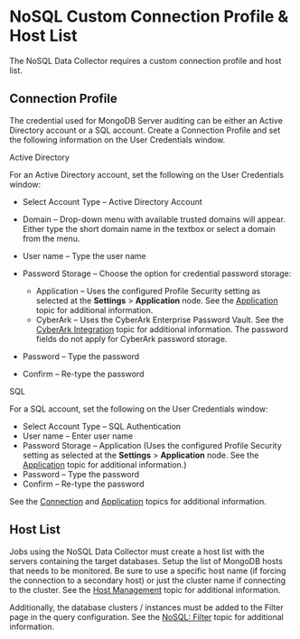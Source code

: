 # NoSQL Custom Connection Profile & Host List

The NoSQL Data Collector requires a custom connection profile and host list.

## Connection Profile

The credential used for MongoDB Server auditing can be either an Active Directory account or a SQL
account. Create a Connection Profile and set the following information on the User Credentials
window.

Active Directory

For an Active Directory account, set the following on the User Credentials window:

- Select Account Type – Active Directory Account
- Domain – Drop-down menu with available trusted domains will appear. Either type the short domain
  name in the textbox or select a domain from the menu.
- User name – Type the user name
- Password Storage – Choose the option for credential password storage:

  - Application – Uses the configured Profile Security setting as selected at the **Settings** >
    **Application** node. See the [Application](/docs/accessanalyzer/12.0/administration/settings/application/overview.md) topic for
    additional information.
  - CyberArk – Uses the CyberArk Enterprise Password Vault. See the
    [CyberArk Integration](/docs/accessanalyzer/12.0/administration/settings/connection/cyberarkintegration.md) topic for additional
    information. The password fields do not apply for CyberArk password storage.

- Password – Type the password
- Confirm – Re-type the password

SQL

For a SQL account, set the following on the User Credentials window:

- Select Account Type – SQL Authentication
- User name – Enter user name
- Password Storage – Application (Uses the configured Profile Security setting as selected at the
  **Settings** > **Application** node. See the [Application](/docs/accessanalyzer/12.0/administration/settings/application/overview.md)
  topic for additional information.)
- Password – Type the password
- Confirm – Re-type the password

See the [Connection](/docs/accessanalyzer/12.0/administration/settings/connection/overview.md) and
[Application](/docs/accessanalyzer/12.0/administration/settings/application/overview.md) topics for additional information.

## Host List

Jobs using the NoSQL Data Collector must create a host list with the servers containing the target
databases. Setup the list of MongoDB hosts that needs to be monitored. Be sure to use a specific
host name (if forcing the connection to a secondary host) or just the cluster name if connecting to
the cluster. See the [Host Management](/docs/accessanalyzer/12.0/administration/host-management/overview.md) topic for additional
information.

Additionally, the database clusters / instances must be added to the Filter page in the query
configuration. See the [NoSQL: Filter](/docs/accessanalyzer/12.0/administration/data-collectors/nosql/filter.md) topic for additional information.

